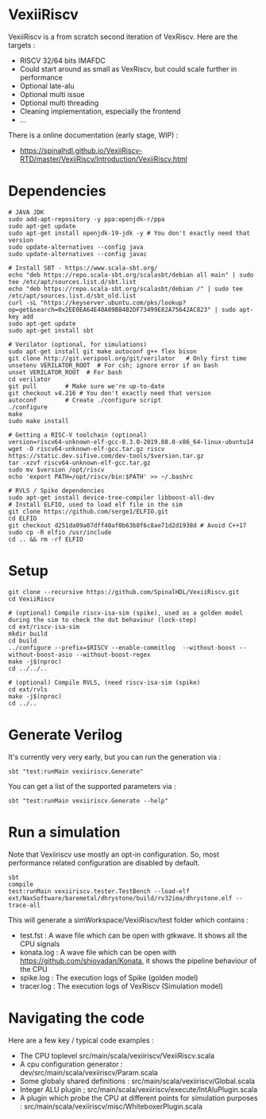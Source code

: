 # VexiiRiscv

VexiiRiscv is a from scratch second iteration of VexRiscv. Here are the targets : 

- RISCV 32/64 bits IMAFDC
- Could start around as small as VexRiscv, but could scale further in performance
- Optional late-alu
- Optional multi issue
- Optional multi threading
- Cleaning implementation, especially the frontend
- ...

There is a online documentation (early stage, WIP) : 

- https://spinalhdl.github.io/VexiiRiscv-RTD/master/VexiiRiscv/Introduction/VexiiRiscv.html

# Dependencies

```shell
# JAVA JDK
sudo add-apt-repository -y ppa:openjdk-r/ppa
sudo apt-get update
sudo apt-get install openjdk-19-jdk -y # You don't exactly need that version
sudo update-alternatives --config java
sudo update-alternatives --config javac

# Install SBT - https://www.scala-sbt.org/
echo "deb https://repo.scala-sbt.org/scalasbt/debian all main" | sudo tee /etc/apt/sources.list.d/sbt.list
echo "deb https://repo.scala-sbt.org/scalasbt/debian /" | sudo tee /etc/apt/sources.list.d/sbt_old.list
curl -sL "https://keyserver.ubuntu.com/pks/lookup?op=get&search=0x2EE0EA64E40A89B84B2DF73499E82A75642AC823" | sudo apt-key add
sudo apt-get update
sudo apt-get install sbt

# Verilator (optional, for simulations)
sudo apt-get install git make autoconf g++ flex bison
git clone http://git.veripool.org/git/verilator   # Only first time
unsetenv VERILATOR_ROOT  # For csh; ignore error if on bash
unset VERILATOR_ROOT  # For bash
cd verilator
git pull        # Make sure we're up-to-date
git checkout v4.216 # You don't exactly need that version
autoconf        # Create ./configure script
./configure
make
sudo make install

# Getting a RISC-V toolchain (optional)
version=riscv64-unknown-elf-gcc-8.3.0-2019.08.0-x86_64-linux-ubuntu14
wget -O riscv64-unknown-elf-gcc.tar.gz riscv https://static.dev.sifive.com/dev-tools/$version.tar.gz
tar -xzvf riscv64-unknown-elf-gcc.tar.gz
sudo mv $version /opt/riscv
echo 'export PATH=/opt/riscv/bin:$PATH' >> ~/.bashrc

# RVLS / Spike dependencies
sudo apt-get install device-tree-compiler libboost-all-dev
# Install ELFIO, used to load elf file in the sim 
git clone https://github.com/serge1/ELFIO.git 
cd ELFIO
git checkout d251da09a07dff40af0b63b8f6c8ae71d2d1938d # Avoid C++17
sudo cp -R elfio /usr/include
cd .. && rm -rf ELFIO
```

# Setup

```shell
git clone --recursive https://github.com/SpinalHDL/VexiiRiscv.git
cd VexiiRiscv

# (optional) Compile riscv-isa-sim (spike), used as a golden model during the sim to check the dut behaviour (lock-step)
cd ext/riscv-isa-sim
mkdir build
cd build
../configure --prefix=$RISCV --enable-commitlog  --without-boost --without-boost-asio --without-boost-regex
make -j$(nproc)
cd ../../..

# (optional) Compile RVLS, (need riscv-isa-sim (spike)
cd ext/rvls
make -j$(nproc)
cd ../..
```

# Generate Verilog

It's currently very very early, but you can run the generation via : 

```shell
sbt "test:runMain vexiiriscv.Generate"
```

You can get a list of the supported parameters via :

```shell
sbt "test:runMain vexiiriscv.Generate --help"
```


# Run a simulation

Note that Vexiiriscv use mostly an opt-in configuration. So, most performance related configuration are disabled by default.

```shell
sbt
compile
test:runMain vexiiriscv.tester.TestBench --load-elf ext/NaxSoftware/baremetal/dhrystone/build/rv32ima/dhrystone.elf --trace-all
```

This will generate a simWorkspace/VexiiRiscv/test folder which contains :
- test.fst : A wave file which can be open with gtkwave. It shows all the CPU signals
- konata.log : A wave file which can be open with https://github.com/shioyadan/Konata, it shows the pipeline behaviour of the CPU
- spike.log : The execution logs of Spike (golden model)
- tracer.log : The execution logs of VexRiscv (Simulation model)

# Navigating the code

Here are a few key / typical code examples : 

- The CPU toplevel src/main/scala/vexiiriscv/VexiiRiscv.scala
- A cpu configuration generator : dev/src/main/scala/vexiiriscv/Param.scala
- Some globaly shared definitions : src/main/scala/vexiiriscv/Global.scala
- Integer ALU plugin ; src/main/scala/vexiiriscv/execute/IntAluPlugin.scala
- A plugin which probe the CPU at different points for simulation purposes : src/main/scala/vexiiriscv/misc/WhiteboxerPlugin.scala
